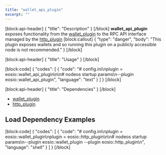 ```yaml
---
title: "wallet_api_plugin"
excerpt: ""
---
```

[block:api-header]
{
  "title": "Description"
}
[/block]
**wallet_api_plugin** exposes functionality from the [wallet_plugin](doc:wallet_plugin) to the RPC API interface managed by the [http_plugin](doc:http_plugin)
[block:callout]
{
  "type": "danger",
  "body": "This plugin exposes wallets and so running this plugin on a publicly accessible node is not recommended."
}
[/block]

[block:api-header]
{
  "title": "Usage"
}
[/block]

[block:code]
{
  "codes": [
    {
      "code": "# config.ini\nplugin = eosio::wallet_api_plugin\n\n# nodeos startup params\n--plugin eosio::wallet_api_plugin",
      "language": "text"
    }
  ]
}
[/block]

[block:api-header]
{
  "title": "Dependencies"
}
[/block]
- [wallet_plugin](doc:wallet_plugin) 
- [http_plugin](doc:http_plugin) 

## Load Dependency Examples
[block:code]
{
  "codes": [
    {
      "code": "# config.ini\nplugin = eosio::wallet_plugin\nplugin = eosio::http_plugin\n\n# nodeos startup params\n--plugin eosio::wallet_plugin --plugin eosio::http_plugin\n",
      "language": "shell"
    }
  ]
}
[/block]